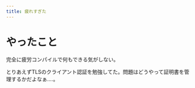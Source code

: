 ```yaml
---
title: 疲れすぎた
---
```


# やったこと

完全に疲労コンパイルで何もできる気がしない。

とりあえずTLSのクライアント認証を勉強してた。問題はどうやって証明書を管理するかだよなぁ‥‥。
